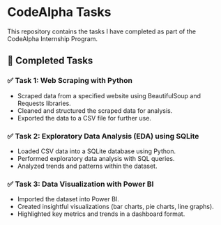 # CodeAlpha Tasks

This repository contains the tasks I have completed as part of the CodeAlpha Internship Program.

## 📌 Completed Tasks

### ✅ Task 1: Web Scraping with Python
- Scraped data from a specified website using BeautifulSoup and Requests libraries.
- Cleaned and structured the scraped data for analysis.
- Exported the data to a CSV file for further use.

### ✅ Task 2: Exploratory Data Analysis (EDA) using SQLite
- Loaded CSV data into a SQLite database using Python.
- Performed exploratory data analysis with SQL queries.
- Analyzed trends and patterns within the dataset.

### ✅ Task 3: Data Visualization with Power BI
- Imported the dataset into Power BI.
- Created insightful visualizations (bar charts, pie charts, line graphs).
- Highlighted key metrics and trends in a dashboard format.
